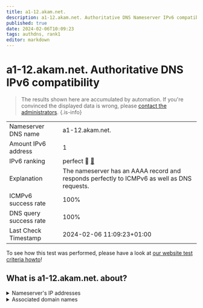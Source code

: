 ```yaml
---
title: a1-12.akam.net.
description: a1-12.akam.net. Authoritative DNS Nameserver IPv6 compatibility
published: true
date: 2024-02-06T10:09:23
tags: authdns, rank1
editor: markdown
---
```


# a1-12.akam.net. Authoritative DNS IPv6 compatibility

> The results shown here are accumulated by automation. If you're convinced the displayed data is wrong, please [contact the administrators](/howto/chat). 
{.is-info}




|   |   |
| - | - |
| Nameserver DNS name | a1-12.akam.net.
| Amount IPv6 address | 1
| IPv6 ranking | perfect :1st_place_medal: [🔗](/howto/ranking) |
| Explanation | The nameserver has an AAAA record and responds perfectly to ICMPv6 as well as DNS requests. |
| ICMPv6 success rate | 100%|
| DNS query success rate | 100% |
| Last Check Timestamp | 2024-02-06 11:09:23+01:00 |

To see how this test was performed, please have a look at [our website test criteria howto](/howto/testcriteria/authdns)!


## What is a1-12.akam.net. about?




<details>
<summary>Nameserver's IP addresses</summary>

2600:1401:2::c

</details>



<details>
<summary>Associated domain names</summary>

tesla.com

www.ubs.com

</details>
